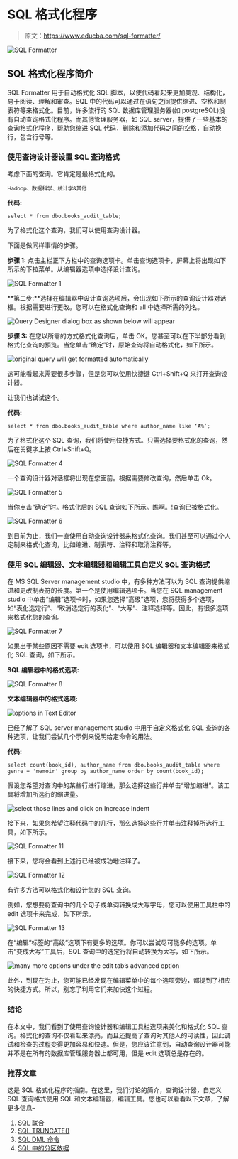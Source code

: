 # SQL 格式化程序

> 原文：<https://www.educba.com/sql-formatter/>

![SQL Formatter](img/3a7f35946f45a110a8eda4d9c3f414a4.png)



## SQL 格式化程序简介

SQL Formatter 用于自动格式化 SQL 脚本，以使代码看起来更加美观、结构化，易于阅读、理解和审查。SQL 中的代码可以通过在语句之间提供缩进、空格和制表符等来格式化。目前，许多流行的 SQL 数据库管理服务器(如 postgreSQL)没有自动查询格式化程序。而其他管理服务器，如 SQL server，提供了一些基本的查询格式化程序，帮助您缩进 SQL 代码，删除和添加代码之间的空格，自动换行，包含行号等。

### 使用查询设计器设置 SQL 查询格式

考虑下面的查询。它肯定是最格式化的。

<small>Hadoop、数据科学、统计学&其他</small>

**代码:**

`select * from dbo.books_audit_table;`

为了格式化这个查询，我们可以使用查询设计器。

下面是做同样事情的步骤。

**步骤 1:** 点击主栏正下方栏中的查询选项卡。单击查询选项卡，屏幕上将出现如下所示的下拉菜单。从编辑器选项中选择设计查询。

![SQL Formatter 1](img/79ed11bcad6ac55f2337822ffb055812.png)



**第二步:**选择在编辑器中设计查询选项后，会出现如下所示的查询设计器对话框。根据需要进行更改。您可以在格式化查询和 all 中选择所需的列名。

![Query Designer dialog box as shown below will appear](img/23ed820a05ad8e9805ff23aae7200425.png)



**步骤 3:** 在您以所需的方式格式化查询后，单击 OK。您甚至可以在下半部分看到格式化查询的预览。当您单击“确定”时，原始查询将自动格式化，如下所示。

![original query will get formatted automatically](img/4cf755a231e0147d732d536b56b964aa.png)



这可能看起来需要很多步骤，但是您可以使用快捷键 Ctrl+Shift+Q 来打开查询设计器。

让我们也试试这个。

**代码:**

`select * from dbo.books_audit_table where
author_name like ‘A%’;`

为了格式化这个 SQL 查询，我们将使用快捷方式。只需选择要格式化的查询，然后在关键字上按 Ctrl+Shift+Q。

![SQL Formatter 4](img/e3f4c580d31ab0a621bd0309fd11daac.png)



一个查询设计器对话框将出现在您面前。根据需要修改查询，然后单击 Ok。

![SQL Formatter 5](img/827bff34d599c475b1a1b2aac604cd5a.png)



当你点击“确定”时。格式化后的 SQL 查询如下所示。瞧啊。!查询已被格式化。

![SQL Formatter 6](img/e0331ec834726c7996401d4c0a928510.png)



到目前为止，我们一直使用自动查询设计器来格式化查询。我们甚至可以通过个人定制来格式化查询，比如缩进、制表符、注释和取消注释等。

### 使用 SQL 编辑器、文本编辑器和编辑工具自定义 SQL 查询格式

在 MS SQL Server management studio 中，有多种方法可以为 SQL 查询提供缩进和更改制表符的长度。第一个是使用编辑选项卡。当您在 SQL management studio 中单击“编辑”选项卡时，如果您选择“高级”选项，您将获得多个选项，如“表化选定行”、“取消选定行的表化”、“大写”、注释选择等。因此，有很多选项来格式化您的查询。

![SQL Formatter 7](img/df238938df304cb9c5a696a088099e9e.png)



如果出于某些原因不需要 edit 选项卡，可以使用 SQL 编辑器和文本编辑器来格式化 SQL 查询，如下所示。

**SQL 编辑器中的格式选项:**

![SQL Formatter 8](img/cd7d3d4c4838e3dbd4e83c2b013b4992.png)



**文本编辑器中的格式选项:**

![options in Text Editor](img/1037882d6d27c80284843343a25f71f2.png)



已经了解了 SQL server management studio 中用于自定义格式化 SQL 查询的各种选项，让我们尝试几个示例来说明给定命令的用法。

**代码:**

`select count(book_id), author_name
from dbo.books_audit_table
where genre = 'memoir'
group by author_name
order by count(book_id);`

假设您希望对查询中的某些行进行缩进，那么选择这些行并单击“增加缩进”。该工具将增加所选行的缩进量。

![select those lines and click on Increase Indent](img/673ff93ec126aca468ef06e61ba2fef7.png)



接下来，如果您希望注释代码中的几行，那么选择这些行并单击注释掉所选行工具，如下所示。

![SQL Formatter 11](img/03f5d16d804247261fb50b8cd96c9881.png)



接下来，您将会看到上述行已经被成功地注释了。

![SQL Formatter 12](img/5f2e6b49cbb182594c4c727403700850.png)



有许多方法可以格式化和设计您的 SQL 查询。

例如，您想要将查询中的几个句子或单词转换成大写字母，您可以使用工具栏中的 edit 选项卡来完成，如下所示。

![SQL Formatter 13](img/a003ab7a2e92bb6025f5aae8df550451.png)



在“编辑”标签的“高级”选项下有更多的选项。你可以尝试尽可能多的选项。单击“变成大写”工具后，SQL 查询中的选定行将自动转换为大写，如下所示。

![many more options under the edit tab’s advanced option](img/c4e72304019eb2635e219ac5a1c1e10b.png)



此外，到现在为止，您可能已经发现在编辑菜单中的每个选项旁边，都提到了相应的快捷方式。所以，别忘了利用它们来加快这个过程。

### 结论

在本文中，我们看到了使用查询设计器和编辑工具栏选项来美化和格式化 SQL 查询。格式化的查询不仅看起来漂亮，而且还提高了查询对其他人的可读性，因此调试和检查的过程变得更加容易和快速。但是，您应该注意到，自动查询设计器可能并不是在所有的数据库管理服务器上都可用，但是 edit 选项总是存在的。

### 推荐文章

这是 SQL 格式化程序的指南。在这里，我们讨论的简介，查询设计器，自定义 SQL 查询格式使用 SQL 和文本编辑器，编辑工具。您也可以看看以下文章，了解更多信息–

1.  [SQL 联合](https://www.educba.com/sql-union/)
2.  [SQL TRUNCATE()](https://www.educba.com/sql-truncate/)
3.  [SQL DML 命令](https://www.educba.com/sql-dml-commands/)
4.  [SQL 中的分区依据](https://www.educba.com/partition-by-in-sql/)





